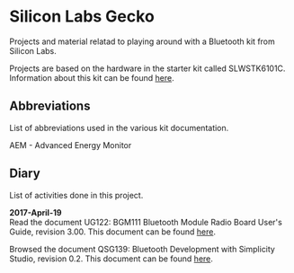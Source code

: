 # Silicon Labs Gecko
Projects and material relatad to playing around with a Bluetooth kit from Silicon Labs.

Projects are based on the hardware in the starter kit called SLWSTK6101C. Information about this kit can be found [here](http://www.silabs.com/products/development-tools/wireless/bluetooth/bluegecko-bluetooth-smart-module-wireless-starter-kit).  

## Abbreviations
List of abbreviations used in the various kit documentation.

AEM	- Advanced Energy Monitor  

## Diary
List of activities done in this project.

**2017-April-19**  
Read the document UG122: BGM111 Bluetooth Module Radio Board User's Guide, revision 3.00. This document can be found [here](http://www.silabs.com/documents/login/user-guides/ug122-brd4300a-user-guide.pdf).  

Browsed the document QSG139: Bluetooth Development with Simplicity Studio, revision 0.2. This document can be found [here](http://www.silabs.com/documents/login/quick-start-guides/qsg139-bluetooth-dev-simplicity-studio.pdf).  
